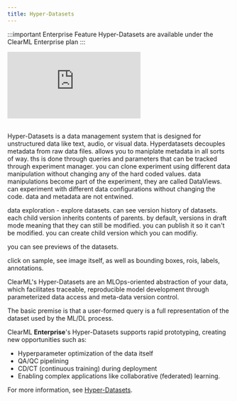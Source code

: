 ```yaml
---
title: Hyper-Datasets
---
```


:::important Enterprise Feature
Hyper-Datasets are available under the ClearML Enterprise plan
:::

<div class="vid">
<iframe style={{position: 'absolute', top: '0', left: '0', bottom: '0', right: '0', width: '100%', height: '100%'}} 
        src="https://www.youtube.com/embed/1VliYRexeLU?si=WAXIdAwsja7D0lxH" 
        title="YouTube video player" 
        frameborder="0" 
        allow="accelerometer; autoplay; clipboard-write; encrypted-media; gyroscope; picture-in-picture; fullscreen" 
        allowfullscreen>
</iframe>
</div>

<br/>

Hyper-Datasets is a data management system that is designed for unstructured data like text, audio, or visual data. Hyperdatasets
decouples metadata from raw data files. allows you to maniplate metadata in all sorts of way. ths is done through queries and parameters
that can be tracked through experiment manager. you can clone experiment using different data manipulation without changing any
of the hard coded values. data manipulations become part of the experiment, they are called DataViews. can experiment with
different data configurations without changing the code. data and metadata are not entwined.

data exploration - explore datasets. can see version history of datasets. each child version inherits contents of parents.
by default, versions in draft mode meaning that they can still be modified. you can publish it so it can't be modified. 
you can create child version which you can modifiy.

you can see previews of the datasets. 

click on sample, see image itself, as well as bounding boxes, rois, labels, annotations. 

ClearML's Hyper-Datasets are an MLOps-oriented abstraction of your data, which facilitates traceable, reproducible model development
through parameterized data access and meta-data version control. 

The basic premise is that a user-formed query is a full representation of the dataset used by the ML/DL process. 

ClearML **Enterprise**'s Hyper-Datasets supports rapid prototyping, creating new opportunities such as: 
* Hyperparameter optimization of the data itself
* QA/QC pipelining
* CD/CT (continuous training) during deployment
* Enabling complex applications like collaborative (federated) learning. 


For more information, see [Hyper-Datasets](hyperdatasets/overview.md).
